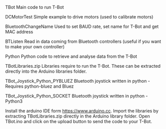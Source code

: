 TBot    Main code to run T-Bot

DCMotorTest Simple example to drive motors (used to calibrate motors)

BluetoothChangeName Used to set BAUD rate, set name for T-Bot and get MAC address

BTListen    Read in data coming from Bluetooth controllers (useful if you want to make your own controller)

Python  Python code to retrieve and analyse data from the T-Bot

TBotLibraries.zip   Libraries require to run the T-Bot. These can be extracted directly into the Arduino libraries folder.


TBot_Joystick_Python_PYBLUEZ    Bluetooth joystick written in python - Requires python-bluez and Bluez

TBot_Joystick_Python_SOCKET Bluetooth joystick written in python - Python3


Install the arduino IDE form https://www.arduino.cc. Import the libraries by extracting TBotLibraries.zip directly in the Arduino library folder. Open TBot.ino and click on the upload button to send the code to your T-Bot. 
